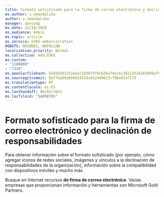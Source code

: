 ```yaml
---
title: Formato sofisticado para la firma de correo electrónico y declinación de responsabilidades
ms.author: v-smandalika
author: v-smandalika
manager: dansimp
ms.date: 12/18/2020
ms.audience: Admin
ms.topic: article
ms.service: o365-administration
ROBOTS: NOINDEX, NOFOLLOW
localization_priority: Normal
ms.collection: Adm_O365
ms.custom:
- "1200009"
- "7310"
ms.openlocfilehash: b202d2812516ebc283075f6c626ef4ecbc382135a5265985ef61aab1c4eedca6
ms.sourcegitcommit: b5f7da89a650d2915dc652449623c78be6247175
ms.translationtype: MT
ms.contentlocale: es-ES
ms.lasthandoff: 08/05/2021
ms.locfileid: "54058703"
---
```

# <a name="fancy-formatting-for-your-email-signature-and-disclaimer"></a>Formato sofisticado para la firma de correo electrónico y declinación de responsabilidades
Para obtener información sobre el formato sofisticado (por ejemplo, cómo agregar iconos de redes sociales, imágenes y vínculos a la declinación de responsabilidades de la organización), información sobre la compatibilidad con dispositivos móviles y mucho más.

Busque en Internet recursos **de firma de correo electrónico**. Varias empresas que proporcionan información y herramientas son Microsoft Gold Partners.
